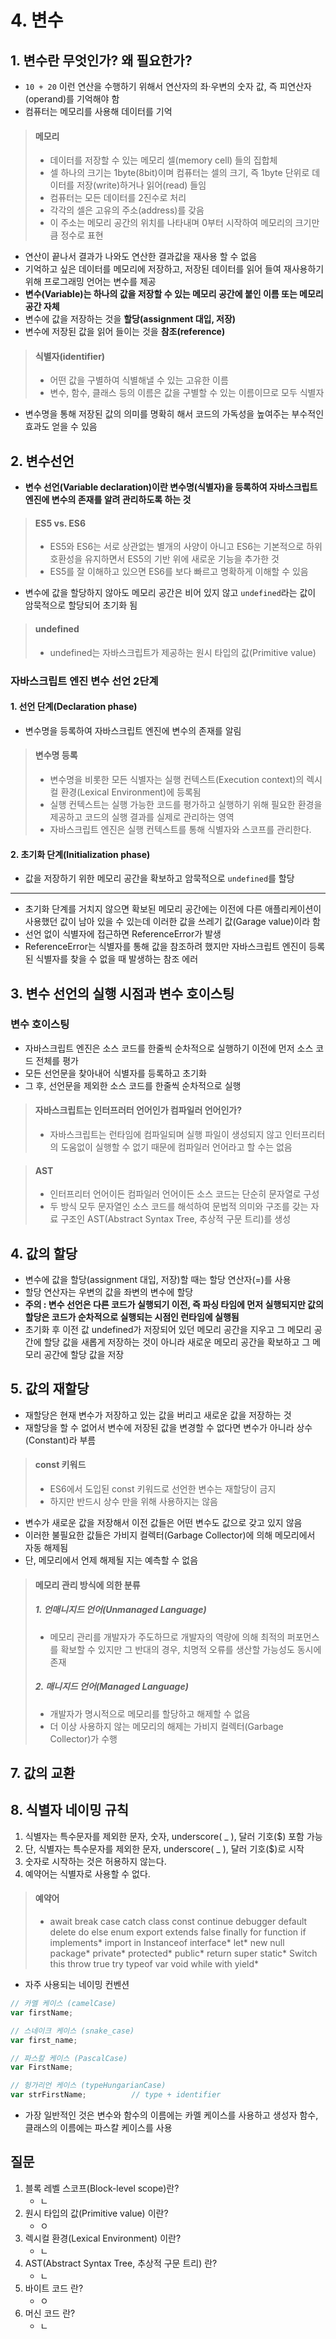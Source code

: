 # 4. 변수

## 1. 변수란 무엇인가? 왜 필요한가?
- `10 + 20` 이런 연산을 수행하기 위해서 연산자의 좌·우변의 숫자 값, 즉 피연산자(operand)를 기억해야 함
- 컴퓨터는 메모리를 사용해 데이터를 기억

> #### 메모리
> - 데이터를 저장할 수 있는 메모리 셀(memory cell) 들의 집합체
> - 셀 하나의 크기는 1byte(8bit)이며 컴퓨터는 셀의 크기, 즉 1byte 단위로 데이터를 저장(write)하거나 읽어(read) 들임
> - 컴퓨터는 모든 데이터를 2진수로 처리
> - 각각의 셀은 고유의 주소(address)를 갖음
> - 이 주소는 메모리 공간의 위치를 나타내며 0부터 시작하여 메모리의 크기만큼 정수로 표현

- 연산이 끝나서 결과가 나와도 연산한 결과값을 재사용 할 수 없음
- 기억하고 싶은 데이터를 메모리에 저장하고, 저장된 데이터를 읽어 들여 재사용하기 위해 프로그래밍 언어는 변수를 제공
- **변수(Variable)는 하나의 값을 저장할 수 있는 메모리 공간에 붙인 이름 또는 메모리 공간 자체**
- 변수에 값을 저장하는 것을 **할당(assignment 대입, 저장)**
- 변수에 저장된 값을 읽어 들이는 것을 **참조(reference)**

> #### 식별자(identifier)
> - 어떤 값을 구별하여 식별해낼 수 있는 고유한 이름
> - 변수, 함수, 클래스 등의 이름은 값을 구별할 수 있는 이름이므로 모두 식별자

- 변수명을 통해 저장된 값의 의미를 명확히 해서 코드의 가독성을 높여주는 부수적인 효과도 얻을 수 있음

## 2. 변수선언
- **변수 선언(Variable declaration)이란 변수명(식별자)을 등록하여 자바스크립트 엔진에 변수의 존재를 알려 관리하도록 하는 것**

> #### ES5 vs. ES6
> - ES5와 ES6는 서로 상관없는 별개의 사양이 아니고 ES6는 기본적으로 하위 호환성을 유지하면서 ES5의 기반 위에 새로운 기능을 추가한 것
> - ES5를 잘 이해하고 있으면 ES6를 보다 빠르고 명확하게 이해할 수 있음

- 변수에 값을 할당하지 않아도 메모리 공간은 비어 있지 않고 `undefined`라는 값이 암묵적으로 할당되어 초기화 됨

> #### undefined
> - undefined는 자바스크립트가 제공하는 원시 타입의 값(Primitive value)

### 자바스크립트 엔진 변수 선언 2단계
#### 1. 선언 단계(Declaration phase)
- 변수명을 등록하여 자바스크립트 엔진에 변수의 존재를 알림
> #### 변수명 등록
> - 변수명을 비롯한 모든 식별자는 실행 컨텍스트(Execution context)의 렉시컬 환경(Lexical Environment)에 등록됨
> - 실행 컨텍스트는 실행 가능한 코드를 평가하고 실행하기 위해 필요한 환경을 제공하고 코드의 실행 결과를 실제로 관리하는 영역
> - 자바스크립트 엔진은 실행 컨텍스트를 통해 식별자와 스코프를 관리한다.
#### 2. 초기화 단계(Initialization phase)
- 값을 저장하기 위한 메모리 공간을 확보하고 암묵적으로 `undefined`를 할당

---
- 초기화 단계를 거치지 않으면 확보된 메모리 공간에는 이전에 다른 애플리케이션이 사용했던 값이 남아 있을 수 있는데 이러한 값을 쓰레기 값(Garage value)이라 함
- 선언 없이 식별자에 접근하면 ReferenceError가 발생
- ReferenceError는 식별자를 통해 값을 참조하려 했지만 자바스크립트 엔진이 등록된 식별자를 찾을 수 없을 때 발생하는 참조 에러

## 3. 변수 선언의 실행 시점과 변수 호이스팅
### 변수 호이스팅
- 자바스크립트 엔진은 소스 코드를 한줄씩 순차적으로 실행하기 이전에 먼저 소스 코드 전체를 평가
- 모든 선언문을 찾아내어 식별자를 등록하고 초기화
- 그 후, 선언문을 제외한 소스 코드를 한줄씩 순차적으로 실행

> #### 자바스크립트는 인터프러터 언어인가 컴파일러 언어인가?
> - 자바스크립트는 런타임에 컴파일되며 실행 파일이 생성되지 않고 인터프리터의 도움없이 실행할 수 없기 때문에 컴파일러 언어라고 할 수는 없음

> #### AST
> - 인터프리터 언어이든 컴파일러 언어이든 소스 코드는 단순히 문자열로 구성
> - 두 방식 모두 문자열인 소스 코드를 해석하여 문법적 의미와 구조를 갖는 자료 구조인 AST(Abstract Syntax Tree, 추상적 구문 트리)를 생성

## 4. 값의 할당
- 변수에 값을 할당(assignment 대입, 저장)할 때는 할당 연산자(=)를 사용
- 할당 연산자는 우변의 값을 좌변의 변수에 할당
- **주의 : 변수 선언은 다른 코드가 실행되기 이전, 즉 파싱 타임에 먼저 실행되지만 값의 할당은 코드가 순차적으로 실행되는 시점인 런타임에 실행됨**
- 초기화 후 이전 값 undefined가 저장되어 있던 메모리 공간을 지우고 그 메모리 공간에 할당 값을 새롭게 저장하는 것이 아니라 새로운 메모리 공간을 확보하고 그 메모리 공간에 할당 값을 저장

## 5. 값의 재할당
- 재할당은 현재 변수가 저장하고 있는 값을 버리고 새로운 값을 저장하는 것
- 재할당을 할 수 없어서 변수에 저장된 값을 변경할 수 없다면 변수가 아니라 상수(Constant)라 부름

> #### const 키워드
> - ES6에서 도입된 const 키워드로 선언한 변수는 재할당이 금지
> - 하지만 반드시 상수 만을 위해 사용하지는 않음

- 변수가 새로운 값을 저장해서 이전 값들은 어떤 변수도 값으로 갖고 있지 않음
- 이러한 불필요한 값들은 가비지 컬렉터(Garbage Collector)에 의해 메모리에서 자동 해제됨
- 단, 메모리에서 언제 해제될 지는 예측할 수 없음

> #### 메모리 관리 방식에 의한 분류
> ##### 1. 언매니지드 언어(Unmanaged Language)
> - 메모리 관리를 개발자가 주도하므로 개발자의 역량에 의해 최적의 퍼포먼스를 확보할 수 있지만 그 반대의 경우, 치명적 오류를 생산할 가능성도 동시에 존재
> ##### 2. 매니지드 언어(Managed Language)
> - 개발자가 명시적으로 메모리를 할당하고 해제할 수 없음
> - 더 이상 사용하지 않는 메모리의 해제는 가비지 컬렉터(Garbage Collector)가 수행

## 7. 값의 교환
## 8.	식별자 네이밍 규칙
1. 식별자는 특수문자를 제외한 문자, 숫자, underscore( _ ), 달러 기호($) 포함 가능
1. 단, 식별자는 특수문자를 제외한 문자, underscore( _ ), 달러 기호($)로 시작
1. 숫자로 시작하는 것은 허용하지 않는다.
1. 예약어는 식별자로 사용할 수 없다.
> #### 예약어
> - await	break	case	catch	class	const continue	debugger	default	delete	do	else enum	export	extends	false	finally for function	if	implements*	import	in	Instanceof interface*	let*	new	null	package*	private* protected*	public* return	super	static*	Switch this	throw	true	try	typeof var void	while	with	yield*

- 자주 사용되는 네이밍 컨벤션
```javascript
// 카멜 케이스 (camelCase)
var firstName;

// 스네이크 케이스 (snake_case)
var first_name;

// 파스칼 케이스 (PascalCase)
var FirstName;

// 헝가리언 케이스 (typeHungarianCase)
var strFirstName;          // type + identifier
```
- 가장 일반적인 것은 변수와 함수의 이름에는 카멜 케이스를 사용하고 생성자 함수, 클래스의 이름에는 파스칼 케이스를 사용

## 질문
1. 블록 레벨 스코프(Block-level scope)란?
    - ㄴ
1. 원시 타입의 값(Primitive value) 이란?
    - ㅇ
1. 렉시컬 환경(Lexical Environment) 이란?
    - ㄴ
1. AST(Abstract Syntax Tree, 추상적 구문 트리) 란?
    - ㄴ
1. 바이트 코드 란?
    - ㅇ
1. 머신 코드 란?
    - ㄴ